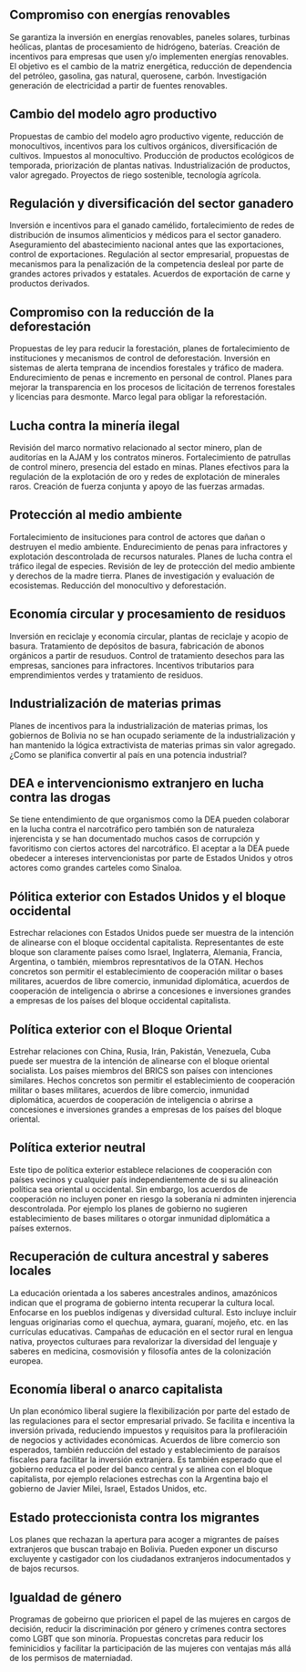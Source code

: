 ## Compromiso con energías renovables

Se garantiza la inversión en energías renovables, paneles solares, turbinas heólicas, plantas de procesamiento de hidrógeno, baterías. Creación de incentivos para empresas que usen y/o implementen energías renovables. El objetivo es el cambio de la matriz energética, reducción de dependencia del petróleo, gasolina, gas natural, querosene, carbón. Investigación generación de electricidad a partir de fuentes renovables.

## Cambio del modelo agro productivo

Propuestas de cambio del modelo agro productivo vigente, reducción de monocultivos, incentivos para los cultivos orgánicos, diversificación de cultivos. Impuestos al monocultivo. Producción de productos ecológicos de temporada, priorización de plantas nativas. Industrialización de productos, valor agregado. Proyectos de riego sostenible, tecnología agrícola.

## Regulación y diversificación del sector ganadero

Inversión e incentivos para el ganado camélido, fortalecimiento de redes de distribución de insumos alimenticios y médicos para el sector ganadero. Aseguramiento del abastecimiento nacional antes que las exportaciones, control de exportaciones. Regulación al sector empresarial, propuestas de mecanismos para la penalización de la competencia desleal por parte de grandes actores privados y estatales. Acuerdos de exportación de carne y productos derivados.

## Compromiso con la reducción de la deforestación

Propuestas de ley para reducir la forestación, planes de fortalecimiento de instituciones y mecanismos de control de deforestación. Inversión en sistemas de alerta temprana de incendios forestales y tráfico de madera. Endurecimiento de penas e incremento en personal de control. Planes para mejorar la transparencia en los procesos de licitación de terrenos forestales y licencias para desmonte. Marco legal para obligar la reforestación.

## Lucha contra la minería ilegal

Revisión del marco normativo relacionado al sector minero, plan de auditorías en la AJAM y los contratos mineros. Fortalecimiento de patrullas de control minero, presencia del estado en minas. Planes efectivos para la regulación de la explotación de oro y redes de explotación de minerales raros. Creación de fuerza conjunta y apoyo de las fuerzas armadas.

## Protección al medio ambiente

Fortalecimiento de insituciones para control de actores que dañan o destruyen el medio ambiente. Endurecimiento de penas para infractores y explotación descontrolada de recursos naturales. Planes de lucha contra el tráfico ilegal de especies. Revisión de ley de protección del medio ambiente y derechos de la madre tierra. Planes de investigación y evaluación de ecosistemas. Reducción del monocultivo y deforestación.

## Economía circular y procesamiento de residuos

Inversión en reciclaje y economía circular, plantas de reciclaje y acopio de basura. Tratamiento de depósitos de basura, fabricación de abonos orgánicos a partir de resuduos. Control de tratamiento desechos para las empresas, sanciones para infractores. Incentivos tributarios para emprendimientos verdes y tratamiento de residuos.

## Industrialización de materias primas

Planes de incentivos para la industrialización de materias primas, los gobiernos de Bolivia no se han ocupado seriamente de la industrialización y han mantenido la lógica extractivista de materias primas sin valor agregado. ¿Como se planifica convertir al país en una potencia industrial?

## DEA e intervencionismo extranjero en lucha contra las drogas

Se tiene entendimiento de que organismos como la DEA pueden colaborar en la lucha contra el narcotráfico pero también son de naturaleza injerencista y se han documentado muchos casos de corrupción y favoritismo con ciertos actores del narcotráfico. El aceptar a la DEA puede obedecer a intereses intervencionistas por parte de Estados Unidos y otros actores como grandes carteles como Sinaloa.

## Pólitica exterior con Estados Unidos y el bloque occidental

Estrechar relaciones con Estados Unidos puede ser muestra de la intención de alinearse con el bloque occidental capitalista. Representantes de este bloque son claramente países como Israel, Inglaterra, Alemania, Francia, Argentina, o también, miembros represntativos de la OTAN. Hechos concretos son permitir el establecimiento de cooperación militar o bases militares, acuerdos de libre comercio, inmunidad diplomática, acuerdos de cooperación de inteligencia o abrirse a concesiones e inversiones grandes a empresas de los países del bloque occidental capitalista.

## Política exterior con el Bloque Oriental

Estrehar relaciones con China, Rusia, Irán, Pakistán, Venezuela, Cuba puede ser muestra de la intención de alinearse con el bloque oriental socialista. Los países miembros del BRICS son países con intenciones similares. Hechos concretos son permitir el establecimiento de cooperación militar o bases militares, acuerdos de libre comercio, inmunidad diplomática, acuerdos de cooperación de inteligencia o abrirse a concesiones e inversiones grandes a empresas de los países del bloque oriental.


## Política exterior neutral

Este tipo de política exterior establece relaciones de cooperación con países vecinos y cualquier país independientemente de si su alineación política sea oriental u occidental. Sin embargo, los acuerdos de cooperación no incluyen poner en riesgo la soberanía ni adminten injerencia descontrolada. Por ejemplo los planes de gobierno no sugieren establecimiento de bases militares o otorgar inmunidad diplomática a países externos.

## Recuperación de cultura ancestral y saberes locales

La educación orientada a los saberes ancestrales andinos, amazónicos indican que el programa de gobierno intenta recuperar la cultura local. Enfocarse en los pueblos indígenas y diversidad cultural. Esto incluye incluir lenguas originarias como el quechua, aymara, guaraní, mojeño, etc. en las currículas educativas. Campañas de educación en el sector rural en lengua nativa, proyectos culturaes para revalorizar la diversidad del lenguaje y saberes en medicina, cosmovisión y filosofía antes de la colonización europea.

## Economía liberal o anarco capitalista

Un plan económico liberal sugiere la flexibilización por parte del estado de las regulaciones para el sector empresarial privado. Se facilita e incentiva la inversión privada, reduciendo impuestos y requisitos para la profileracióin de negocios y actividades económicas. Acuerdos de libre comercio son esperados, también reducción del estado y establecimiento de paraísos fiscales para facilitar la inversión extranjera. Es también esperado que el gobierno reduzca el poder del banco central y se alinea con el bloque capitalista, por ejemplo relaciones estrechas con la Argentina bajo el gobierno de Javier Milei, Israel, Estados Unidos, etc.

## Estado proteccionista contra los migrantes

Los planes que rechazan la apertura para acoger a migrantes de países extranjeros que buscan trabajo en Bolivia. Pueden exponer un discurso excluyente y castigador con los ciudadanos extranjeros indocumentados y de bajos recursos.

## Igualdad de género

Programas de gobeirno que prioricen el papel de las mujeres en cargos de decisión, reducir la discriminación por género y crímenes contra sectores como LGBT que son minoría. Propuestas concretas para reducir los feminicidios y facilitar la participación de las mujeres con ventajas más allá de los permisos de materniadad.
